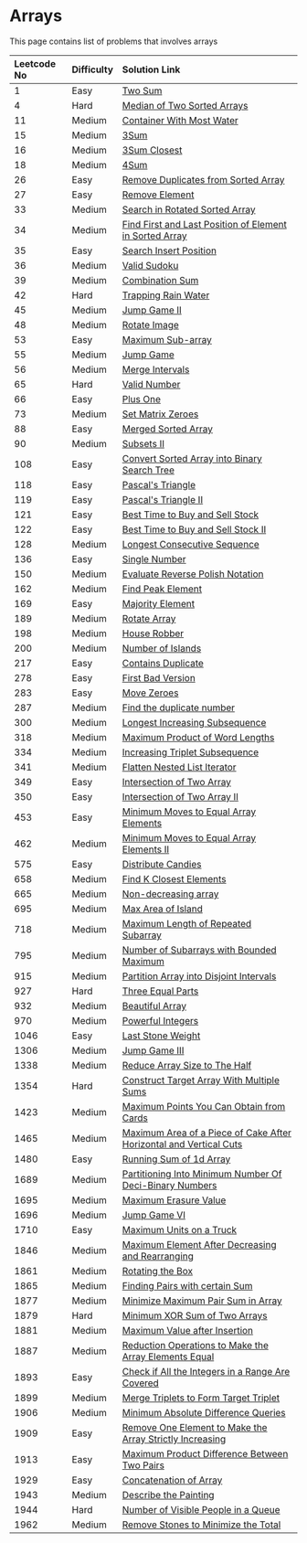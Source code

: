 # Arrays

This page contains list of problems that involves arrays

| Leetcode No | Difficulty | Solution Link |
| :--- | :--- | :--- |
| 1 | Easy | [Two Sum](../difficulty-based-problem-index/leetcode-easy/leetcode-1-two-sum.md) |
| 4 | Hard | [Median of Two Sorted Arrays](../difficulty-based-problem-index/leetcode-hard/leetcode-4-median-of-two-sorted-arrays.md) |
| 11 | Medium | [Container With Most Water](../difficulty-based-problem-index/leetcode-medium/leetcode-11-container-with-most-water.md) |
| 15 | Medium | [3Sum](../difficulty-based-problem-index/leetcode-medium/leetcode-15-3sum.md) |
| 16 | Medium | [3Sum Closest](../difficulty-based-problem-index/leetcode-medium/leetcode-16-3sum-closest.md) |
| 18 | Medium | [4Sum](../difficulty-based-problem-index/leetcode-medium/leetcode-18-4sum.md) |
| 26 | Easy | [Remove Duplicates from Sorted Array](../difficulty-based-problem-index/leetcode-easy/leetcode-26-remove-duplicates-from-sorted-array.md) |
| 27 | Easy | [Remove Element](../difficulty-based-problem-index/leetcode-easy/leetcode-27-remove-element.md) |
| 33 | Medium | [Search in Rotated Sorted Array](../difficulty-based-problem-index/leetcode-medium/leetcode-33-search-in-rotated-sorted-array.md) |
| 34 | Medium | [Find First and Last Position of Element in Sorted Array](../difficulty-based-problem-index/leetcode-medium/leetcode-34-find-first-and-last-position-of-element-in-sorted-array.md) |
| 35 | Easy | [Search Insert Position](../difficulty-based-problem-index/leetcode-easy/leetcode-35-search-insert-position.md) |
| 36 | Medium | [Valid Sudoku](../difficulty-based-problem-index/leetcode-medium/leetcode-36-valid-sudoku.md) |
| 39 | Medium | [Combination Sum](../difficulty-based-problem-index/leetcode-medium/leetcode-39-combination-sum.md) |
| 42 | Hard  | [Trapping Rain Water](../difficulty-based-problem-index/leetcode-hard/leetcode-42-trapping-rain-water.md) |
| 45 | Medium | [Jump Game II](../difficulty-based-problem-index/leetcode-medium/leetcode-45-jump-game-ii.md) |
| 48 | Medium | [Rotate Image](../difficulty-based-problem-index/leetcode-medium/leetcode-48-rotate-image.md) |
| 53 | Easy | [Maximum Sub-array](../difficulty-based-problem-index/leetcode-easy/leetcode-53-maximum-subarray.md) |
| 55 | Medium | [Jump Game](../difficulty-based-problem-index/leetcode-medium/leetcode-55-jump-game.md) |
| 56 | Medium | [Merge Intervals](../difficulty-based-problem-index/leetcode-medium/leetcode-56-merge-intervals.md) |
| 65 | Hard | [Valid Number](../difficulty-based-problem-index/leetcode-hard/leetcode-65-valid-number.md) |
| 66 | Easy | [Plus One](../difficulty-based-problem-index/leetcode-easy/leetcode-66-plus-one.md) |
| 73 | Medium | [Set Matrix Zeroes](../difficulty-based-problem-index/leetcode-medium/leetcode-73-set-matrix-zeroes.md) |
| 88 | Easy | [Merged Sorted Array](../difficulty-based-problem-index/leetcode-easy/leetcode-88-merge-sorted-array.md) |
| 90 | Medium | [Subsets II](../difficulty-based-problem-index/leetcode-medium/leetcode-90-subsets-ii.md) |
| 108 | Easy | [Convert Sorted Array into Binary Search Tree](../difficulty-based-problem-index/leetcode-easy/leetcode-108-convert-sorted-array-to-binary-search-tree.md) |
| 118 | Easy | [Pascal's Triangle](../difficulty-based-problem-index/leetcode-easy/leetcode-118-pascals-triangle.md) |
| 119 | Easy | [Pascal's Triangle II](../difficulty-based-problem-index/leetcode-easy/leetcode-119-pascals-triangle-ii.md) |
| 121 | Easy | [Best Time to Buy and Sell Stock](../difficulty-based-problem-index/leetcode-easy/leetcode-121-best-time-to-buy-and-sell-stock.md) |
| 122 | Easy | [Best Time to Buy and Sell Stock II](../difficulty-based-problem-index/leetcode-easy/leetcode-122-best-time-to-buy-and-sell-stock-ii.md) |
| 128 | Medium | [Longest Consecutive Sequence](../difficulty-based-problem-index/leetcode-medium/leetcode-128-longest-consecutive-sequence.md) |
| 136 | Easy | [Single Number](../difficulty-based-problem-index/leetcode-easy/leetcode-136-single-number.md) |
| 150 | Medium | [Evaluate Reverse Polish Notation](../difficulty-based-problem-index/leetcode-medium/leetcode-150-evaluate-reverse-polish-notation.md) |
| 162 | Medium | [Find Peak Element](../difficulty-based-problem-index/leetcode-medium/leetcode-162-find-peak-element.md) |
| 169 | Easy | [Majority Element](../difficulty-based-problem-index/leetcode-easy/leetcode-169-majority-element.md) |
| 189 | Medium | [Rotate Array](../difficulty-based-problem-index/leetcode-medium/leetcode-189-rotate-array.md) |
| 198 | Medium | [House Robber](../difficulty-based-problem-index/leetcode-medium/leetcode-198-house-robber.md) |
| 200 | Medium | [Number of Islands](../difficulty-based-problem-index/leetcode-medium/leetcode-200-number-of-islands.md) |
| 217 | Easy | [Contains Duplicate](../difficulty-based-problem-index/leetcode-easy/leetcode-217-contains-duplicate.md) |
| 278 | Easy | [First Bad Version](../difficulty-based-problem-index/leetcode-easy/leetcode-278-first-bad-version.md) |
| 283 | Easy | [Move Zeroes](../difficulty-based-problem-index/leetcode-easy/leetcode-283-move-zeroes.md) |
| 287 | Medium | [Find the duplicate number](../difficulty-based-problem-index/leetcode-medium/leetcode-287-find-the-duplicate-number.md) |
| 300 | Medium | [Longest Increasing Subsequence](../difficulty-based-problem-index/leetcode-medium/leetcode-300-longest-increasing-subsequence.md) |
| 318 | Medium | [Maximum Product of Word Lengths](../difficulty-based-problem-index/leetcode-medium/leetcode-318-maximum-product-of-word-lengths.md) |
| 334 | Medium | [Increasing Triplet Subsequence](../difficulty-based-problem-index/leetcode-medium/leetcode-334-increasing-triplet-subsequence.md) |
| 341 | Medium | [Flatten Nested List Iterator](../difficulty-based-problem-index/leetcode-medium/leetcode-341-flatten-nested-list-iterator.md) |
| 349 | Easy | [Intersection of Two Array](../difficulty-based-problem-index/leetcode-easy/leetcode-349-intersection-of-two-arrays.md) |
| 350 | Easy | [Intersection of Two Array II](../difficulty-based-problem-index/leetcode-easy/leetcode-350-intersection-of-two-array-ii.md) |
| 453 | Easy | [Minimum Moves to Equal Array Elements](../difficulty-based-problem-index/leetcode-easy/leetcode-453-minimum-moves-to-equal-array-elements.md) |
| 462 | Medium | [Minimum Moves to Equal Array Elements II](../difficulty-based-problem-index/leetcode-medium/leetcode-462-minimum-moves-to-equal-array-elements-ii.md) |
| 575 | Easy | [Distribute Candies](../difficulty-based-problem-index/leetcode-easy/leetcode-575-distribute-candies.md) |
| 658 | Medium | [Find K Closest Elements](../difficulty-based-problem-index/leetcode-medium/leetcode-658-find-k-closest-elements.md) |
| 665 | Medium | [Non-decreasing array](../difficulty-based-problem-index/leetcode-medium/leetcode-665-non-decreasing-array.md) |
| 695 | Medium | [Max Area of Island](../difficulty-based-problem-index/leetcode-medium/leetcode-695-max-area-of-island.md) |
| 718 | Medium | [Maximum Length of Repeated Subarray](../difficulty-based-problem-index/leetcode-medium/leetcode-718-maximum-length-of-repeated-subarray.md) |
| 795 | Medium | [Number of Subarrays with Bounded Maximum](../difficulty-based-problem-index/leetcode-medium/leetcode-795-number-of-subarrays-with-bounded-maximum.md) |
| 915 | Medium | [Partition Array into Disjoint Intervals](../difficulty-based-problem-index/leetcode-medium/leetcode-915-partition-array-into-disjoint-intervals.md) |
| 927 | Hard | [Three Equal Parts](../difficulty-based-problem-index/leetcode-hard/leetcode-927-three-equal-parts.md) |
| 932 | Medium | [Beautiful Array](../difficulty-based-problem-index/leetcode-medium/leetcode-932-beautiful-array.md) |
| 970 | Medium | [Powerful Integers](../difficulty-based-problem-index/leetcode-medium/leetcode-970-powerful-integers.md) |
| 1046 | Easy | [Last Stone Weight](../difficulty-based-problem-index/leetcode-easy/leetcode-1046-last-stone-weight.md) |
| 1306 | Medium | [Jump Game III](../difficulty-based-problem-index/leetcode-medium/leetcode-1306-jump-game-iii.md) |
| 1338 | Medium | [Reduce Array Size to The Half](../difficulty-based-problem-index/leetcode-medium/leetcode-1338-reduce-array-size-to-the-half.md) |
| 1354 | Hard  | [Construct Target Array With Multiple Sums](../difficulty-based-problem-index/leetcode-hard/leetcode-1354-construct-target-array-with-multiple-sums.md) |
| 1423 | Medium | [Maximum Points You Can Obtain from Cards](../difficulty-based-problem-index/leetcode-medium/leetcode-1423-maximum-points-you-can-obtain-from-cards.md) |
| 1465 | Medium | [Maximum Area of a Piece of Cake After Horizontal and Vertical Cuts](../difficulty-based-problem-index/leetcode-medium/leetcode-1465-maximum-area-of-a-piece-of-cake-after-horizontal-and-vertical-cuts.md) |
| 1480 | Easy | [Running Sum of 1d Array](../difficulty-based-problem-index/leetcode-easy/leetcode-1480-running-sum-of-1d-array.md) |
| 1689 | Medium | [Partitioning Into Minimum Number Of Deci-Binary Numbers](../difficulty-based-problem-index/leetcode-medium/leetcode-1689-partitioning-into-minimum-number-of-deci-binary-numbers.md) |
| 1695 | Medium | [Maximum Erasure Value](../difficulty-based-problem-index/leetcode-medium/leetcode-1695-maximum-erasure-value.md) |
| 1696 | Medium | [Jump Game VI](../difficulty-based-problem-index/leetcode-medium/leetcode-1696-jump-game-vi.md) |
| 1710 | Easy | [Maximum Units on a Truck](../difficulty-based-problem-index/leetcode-easy/leetcode-1710-maximum-units-on-a-truck.md) |
| 1846 | Medium | [Maximum Element After Decreasing and Rearranging](../difficulty-based-problem-index/leetcode-medium/leetcode-1846-maximum-element-after-decreasing-and-rearranging.md) |
| 1861 | Medium | [Rotating the Box](../difficulty-based-problem-index/leetcode-medium/leetcode-1861-rotating-the-box.md) |
| 1865 | Medium | [Finding Pairs with certain Sum](../difficulty-based-problem-index/leetcode-medium/leetcode-1865-finding-pairs-with-a-certain-sum.md) |
| 1877 | Medium | [Minimize Maximum Pair Sum in Array](../difficulty-based-problem-index/leetcode-medium/leetcode-1877-minimize-maximum-pair-sum-in-array.md) |
| 1879 | Hard | [Minimum XOR Sum of Two Arrays](../difficulty-based-problem-index/leetcode-hard/leetcode-1879-minimum-xor-sum-of-two-arrays.md) |
| 1881 | Medium | [Maximum Value after Insertion](../difficulty-based-problem-index/leetcode-medium/leetcode-1881-maximum-value-after-insertion.md) |
| 1887 | Medium | [Reduction Operations to Make the Array Elements Equal](../difficulty-based-problem-index/leetcode-medium/leetcode-1887-reduction-operations-to-make-the-array-elements-equal.md) |
| 1893 | Easy | [Check if All the Integers in a Range Are Covered](../difficulty-based-problem-index/leetcode-easy/leetcode-1893-check-if-all-the-integers-in-a-range-are-covered.md) |
| 1899 | Medium | [Merge Triplets to Form Target Triplet](../difficulty-based-problem-index/leetcode-medium/leetcode-1899-merge-triplets-to-form-target-triplet.md) |
| 1906 | Medium | [Minimum Absolute Difference Queries](../difficulty-based-problem-index/leetcode-medium/leetcode-1906-minimum-absolute-difference-queries.md) |
| 1909 | Easy | [Remove One Element to Make the Array Strictly Increasing](../difficulty-based-problem-index/leetcode-easy/leetcode-1909-remove-one-element-to-make-the-array-strictly-increasing.md) |
| 1913 | Easy | [Maximum Product Difference Between Two Pairs](../difficulty-based-problem-index/leetcode-easy/leetcode-1913-maximum-product-difference-between-two-pairs.md) |
| 1929 | Easy | [Concatenation of Array](../difficulty-based-problem-index/leetcode-easy/leetcode-1929-concatenation-of-array.md) |
| 1943 | Medium | [Describe the Painting](../difficulty-based-problem-index/leetcode-medium/leetcode-1943-describe-the-painting.md) |
| 1944 | Hard | [Number of Visible People in a Queue](../difficulty-based-problem-index/leetcode-hard/leetcode-1944-number-of-visible-people-in-a-queue.md) |
| 1962 | Medium | [Remove Stones to Minimize the Total](../difficulty-based-problem-index/leetcode-medium/leetcode-1962-remove-stones-to-minimize-the-total.md) |




